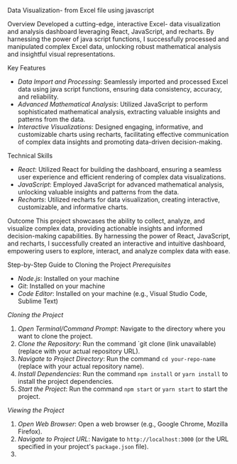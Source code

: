 Data Visualization- from Excel file using javascript 

Overview
Developed a cutting-edge, interactive Excel- data visualization and analysis dashboard leveraging React, JavaScript, and recharts. By harnessing the power of java script functions, I successfully processed and manipulated complex Excel data, unlocking robust mathematical analysis and insightful visual representations.

Key Features
- *Data Import and Processing*: Seamlessly imported and processed Excel data using java script functions, ensuring data consistency, accuracy, and reliability.
- *Advanced Mathematical Analysis*: Utilized JavaScript to perform sophisticated mathematical analysis, extracting valuable insights and patterns from the data.
- *Interactive Visualizations*: Designed engaging, informative, and customizable charts using recharts, facilitating effective communication of complex data insights and promoting data-driven decision-making.

Technical Skills
- *React*: Utilized React for building the dashboard, ensuring a seamless user experience and efficient rendering of complex data visualizations.
- *JavaScript*: Employed JavaScript for advanced mathematical analysis, unlocking valuable insights and patterns from the data.
- *Recharts*: Utilized recharts for data visualization, creating interactive, customizable, and informative charts.

Outcome
This project showcases the ability to collect, analyze, and visualize complex data, providing actionable insights and informed decision-making capabilities. By harnessing the power of React, JavaScript, and recharts, I successfully created an interactive and intuitive dashboard, empowering users to explore, interact, and analyze complex data with ease.

Step-by-Step Guide to Cloning the Project
*Prerequisites*
- *Node.js*: Installed on your machine 
- *Git*: Installed on your machine 
- *Code Editor*: Installed on your machine (e.g., Visual Studio Code, Sublime Text)

*Cloning the Project*
1. *Open Terminal/Command Prompt*: Navigate to the directory where you want to clone the project.
2. *Clone the Repository*: Run the command `git clone (link unavailable) (replace with your actual repository URL).
3. *Navigate to Project Directory*: Run the command `cd your-repo-name` (replace with your actual repository name).
4. *Install Dependencies*: Run the command `npm install` or `yarn install` to install the project dependencies.
5. *Start the Project*: Run the command `npm start` or `yarn start` to start the project.

*Viewing the Project*
1. *Open Web Browser*: Open a web browser (e.g., Google Chrome, Mozilla Firefox).
2. *Navigate to Project URL*: Navigate to `http://localhost:3000` (or the URL specified in your project's `package.json` file).
3. 
